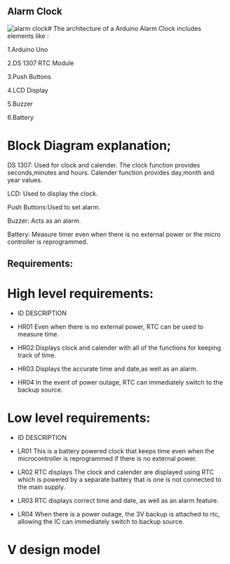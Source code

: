 ## Alarm Clock

![alarm clock](https://user-images.githubusercontent.com/46986941/154856041-2beabaed-e09e-44d3-b791-180decfb88a3.png)# The architecture of a  Arduino Alarm Clock includes elements like :

1.Arduino Uno

2.DS 1307 RTC Module

3.Push Buttons

4.LCD Display

5.Buzzer

6.Battery

# Block Diagram explanation;

DS 1307: Used for clock and calender. The clock function provides seconds,minutes and hours. Calender function provides day,month and year values.

LCD: Used to display the clock.

Push Buttons:Used to set alarm.

Buzzer: Acts as an alarm.

Battery: Measure timer even when there is no external power or the micro controller is reprogrammed. 

## Requirements:

# High level requirements:

 * ID                                                                DESCRIPTION

* HR01                                  Even when there is no external power, RTC can be used to measure time.
  
* HR02                                  Displays clock and calender with all of the functions for  keeping track of time.

* HR03                                  Displays the accurate time and date,as well as  an alarm.

* HR04                                  In the event of power outage, RTC can immediately switch to the backup source. 



# Low level requirements:


* ID                                                              DESCRIPTION

* LR01                                This is a battery powered clock that keeps  time even when the microcontroller is reprogrammed if there is no external power. 

* LR02                                RTC displays The clock and calender  are displayed using RTC which is powered by  a separate battery that is  one  is not connected to the                                       main supply.

* LR03                                RTC displays correct time and date, as well as an alarm feature.

* LR04                                When there is a power outage, the 3V backup is attached to rtc, allowing the IC can immediately switch to backup source. 

#  V design model




  
